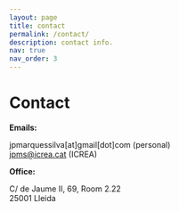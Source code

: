 ```yaml
---
layout: page
title: contact
permalink: /contact/
description: contact info.
nav: true
nav_order: 3
---
```


# Contact

**Emails:**

jpmarquessilva[at]gmail[dot]com (personal) <br>
jpms@icrea.cat (ICREA)

**Office:**

C/ de Jaume II, 69, Room 2.22<br>
25001 Lleida
